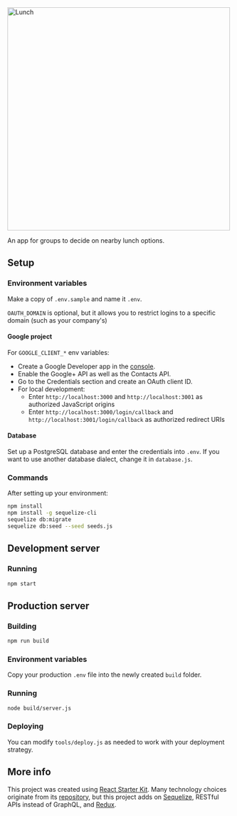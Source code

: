 <img src="https://github.com/labzero/lunch/raw/master/src/components/Header/lunch.png" width="500" alt="Lunch">

An app for groups to decide on nearby lunch options.

## Setup

### Environment variables

Make a copy of `.env.sample` and name it `.env`.

`OAUTH_DOMAIN` is optional, but it allows you to restrict logins to a specific domain (such as your company's) 

#### Google project

For `GOOGLE_CLIENT_*` env variables:

- Create a Google Developer app in the [console](https://console.developers.google.com/).
- Enable the Google+ API as well as the Contacts API.
- Go to the Credentials section and create an OAuth client ID.
- For local development:
  - Enter `http://localhost:3000` and `http://localhost:3001` as authorized JavaScript origins
  - Enter `http://localhost:3000/login/callback` and `http://localhost:3001/login/callback` as authorized redirect URIs

#### Database

Set up a PostgreSQL database and enter the credentials into `.env`. If you want to use another database dialect, change it in `database.js`.

### Commands

After setting up your environment:

```bash
npm install
npm install -g sequelize-cli
sequelize db:migrate
sequelize db:seed --seed seeds.js
```

## Development server

### Running
```bash
npm start
```

## Production server

### Building
```bash
npm run build
```

### Environment variables
Copy your production `.env` file into the newly created `build` folder.

### Running
```bash
node build/server.js
```

### Deploying
You can modify `tools/deploy.js` as needed to work with your deployment strategy.

## More info

This project was created using [React Starter Kit](https://www.reactstarterkit.com/). Many technology choices originate from its [repository](https://github.com/kriasoft/react-starter-kit), but this project adds on [Sequelize](http://docs.sequelizejs.com/en/latest/), RESTful APIs instead of GraphQL, and [Redux](http://redux.js.org/).
